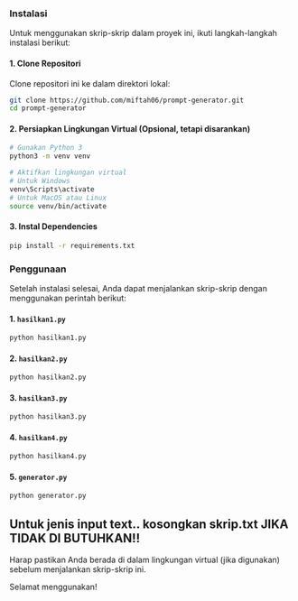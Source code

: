 ### Instalasi

Untuk menggunakan skrip-skrip dalam proyek ini, ikuti langkah-langkah instalasi berikut:

#### 1. Clone Repositori

Clone repositori ini ke dalam direktori lokal:

```bash
git clone https://github.com/miftah06/prompt-generator.git
cd prompt-generator
```

#### 2. Persiapkan Lingkungan Virtual (Opsional, tetapi disarankan)

```bash
# Gunakan Python 3
python3 -m venv venv

# Aktifkan lingkungan virtual
# Untuk Windows
venv\Scripts\activate
# Untuk MacOS atau Linux
source venv/bin/activate
```

#### 3. Instal Dependencies

```bash
pip install -r requirements.txt
```

### Penggunaan

Setelah instalasi selesai, Anda dapat menjalankan skrip-skrip dengan menggunakan perintah berikut:

#### 1. `hasilkan1.py`

```bash
python hasilkan1.py
```

#### 2. `hasilkan2.py`

```bash
python hasilkan2.py
```

#### 3. `hasilkan3.py`

```bash
python hasilkan3.py
```

#### 4. `hasilkan4.py`

```bash
python hasilkan4.py
```

#### 5. `generator.py`

```bash
python generator.py
```
## Untuk jenis input text.. kosongkan skrip.txt JIKA TIDAK DI BUTUHKAN!!

Harap pastikan Anda berada di dalam lingkungan virtual (jika digunakan) sebelum menjalankan skrip-skrip ini.

Selamat menggunakan!
